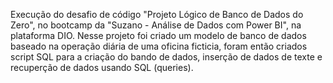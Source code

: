 Execução do desafio de código "Projeto Lógico de Banco de Dados do Zero", no bootcamp da "Suzano - Análise de Dados com Power BI", na plataforma DIO. Nesse projeto foi criado um modelo de banco de dados baseado na operação diária de uma oficina ficticia, foram então criados script SQL para a criação do bando de dados, inserção de dados de texte e recuperção de dados usando SQL (queries).
